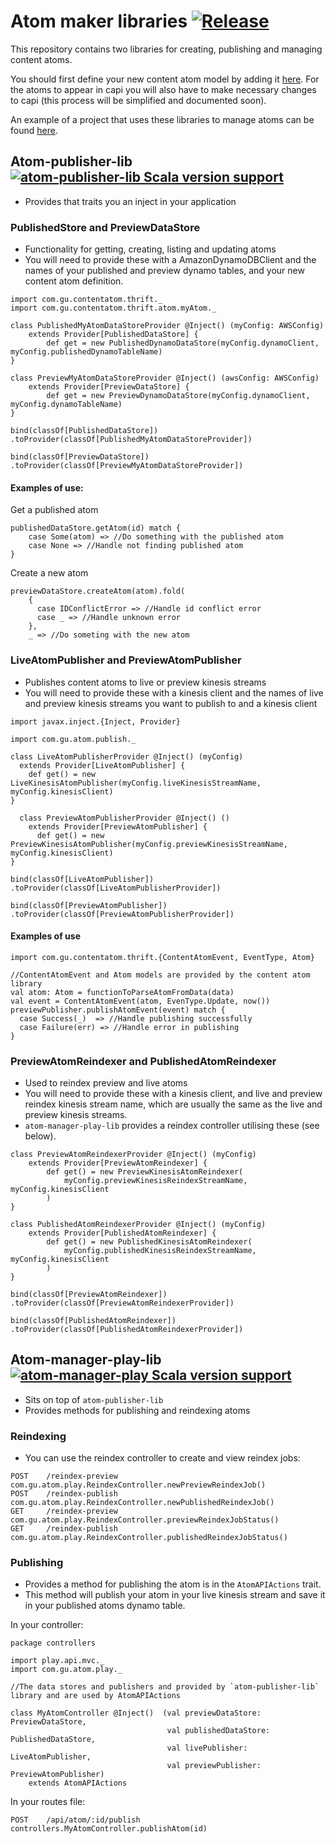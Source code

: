 # Atom maker libraries [![Release](https://github.com/guardian/atom-maker/actions/workflows/release.yml/badge.svg)](https://github.com/guardian/atom-maker/actions/workflows/release.yml)

This repository contains two libraries for creating, publishing and managing content atoms.

You should first define your new content atom model by adding it [here](https://github.com/guardian/content-atom).
For the atoms to appear in capi you will also have to make necessary changes to capi (this process will be simplified and documented soon).

An example of a project that uses these libraries to manage atoms can be found [here](https://github.com/guardian/media-atom-maker).

## Atom-publisher-lib [![atom-publisher-lib Scala version support](https://index.scala-lang.org/guardian/atom-maker/atom-publisher-lib/latest-by-scala-version.svg?platform=jvm)](https://index.scala-lang.org/guardian/atom-maker/atom-publisher-lib)
- Provides that traits you an inject in your application

### PublishedStore and PreviewDataStore
- Functionality for getting, creating, listing and updating atoms
- You will need to provide these with a AmazonDynamoDBClient and the names of your published and preview
dynamo tables, and your new content atom definition.

```
import com.gu.contentatom.thrift._
import com.gu.contentatom.thrift.atom.myAtom._

class PublishedMyAtomDataStoreProvider @Inject() (myConfig: AWSConfig)
    extends Provider[PublishedDataStore] {
        def get = new PublishedDynamoDataStore(myConfig.dynamoClient, myConfig.publishedDynamoTableName)
}

class PreviewMyAtomDataStoreProvider @Inject() (awsConfig: AWSConfig)
    extends Provider[PreviewDataStore] {
        def get = new PreviewDynamoDataStore(myConfig.dynamoClient, myConfig.dynamoTableName)
}
```

```
bind(classOf[PublishedDataStore])
.toProvider(classOf[PublishedMyAtomDataStoreProvider])

bind(classOf[PreviewDataStore])
.toProvider(classOf[PreviewMyAtomDataStoreProvider])
```


#### Examples of use:

Get a published atom
```
publishedDataStore.getAtom(id) match {
    case Some(atom) => //Do something with the published atom
    case None => //Handle not finding published atom
}
```

Create a new atom
```
previewDataStore.createAtom(atom).fold(
    {
      case IDConflictError => //Handle id conflict error
      case _ => //Handle unknown error
    },
    _ => //Do someting with the new atom

```

### LiveAtomPublisher and PreviewAtomPublisher
- Publishes content atoms to live or preview kinesis streams
- You will need to provide these with a kinesis client and the names of live and preview kinesis streams
you want to publish to and a kinesis client

```
import javax.inject.{Inject, Provider}

import com.gu.atom.publish._

class LiveAtomPublisherProvider @Inject() (myConfig)
  extends Provider[LiveAtomPublisher] {
    def get() = new LiveKinesisAtomPublisher(myConfig.liveKinesisStreamName, myConfig.kinesisClient)
}

  class PreviewAtomPublisherProvider @Inject() ()
    extends Provider[PreviewAtomPublisher] {
      def get() = new PreviewKinesisAtomPublisher(myConfig.previewKinesisStreamName, myConfig.kinesisClient)
}
```

```
bind(classOf[LiveAtomPublisher])
.toProvider(classOf[LiveAtomPublisherProvider])

bind(classOf[PreviewAtomPublisher])
.toProvider(classOf[PreviewAtomPublisherProvider])
```

#### Examples of use
```
import com.gu.contentatom.thrift.{ContentAtomEvent, EventType, Atom}

//ContentAtomEvent and Atom models are provided by the content atom library
val atom: Atom = functionToParseAtomFromData(data)
val event = ContentAtomEvent(atom, EvenType.Update, now())
previewPublisher.publishAtomEvent(event) match {
  case Success(_)  => //Handle publishing successfully
  case Failure(err) => //Handle error in publishing
}
```


### PreviewAtomReindexer and PublishedAtomReindexer
- Used to reindex preview and live atoms
- You will need to provide these with a kinesis client, and live and preview reindex kinesis stream name, which are usually
the same as the live and preview kinesis streams.
- `atom-manager-play-lib` provides a reindex controller utilising these (see below).

```
class PreviewAtomReindexerProvider @Inject() (myConfig)
    extends Provider[PreviewAtomReindexer] {
        def get() = new PreviewKinesisAtomReindexer(
            myConfig.previewKinesisReindexStreamName, myConfig.kinesisClient
        )
}

class PublishedAtomReindexerProvider @Inject() (myConfig)
    extends Provider[PublishedAtomReindexer] {
        def get() = new PublishedKinesisAtomReindexer(
            myConfig.publishedKinesisReindexStreamName, myConfig.kinesisClient
        )
}

```

```
bind(classOf[PreviewAtomReindexer])
.toProvider(classOf[PreviewAtomReindexerProvider])

bind(classOf[PublishedAtomReindexer])
.toProvider(classOf[PublishedAtomReindexerProvider])
```
## Atom-manager-play-lib [![atom-manager-play Scala version support](https://index.scala-lang.org/guardian/atom-maker/atom-manager-play/latest-by-scala-version.svg?platform=jvm)](https://index.scala-lang.org/guardian/atom-maker/atom-manager-play)
- Sits on top of `atom-publisher-lib`
- Provides methods for publishing and reindexing atoms

### Reindexing
- You can use the reindex controller to create and view reindex jobs:

```
POST    /reindex-preview                com.gu.atom.play.ReindexController.newPreviewReindexJob()
POST    /reindex-publish                com.gu.atom.play.ReindexController.newPublishedReindexJob()
GET     /reindex-preview                com.gu.atom.play.ReindexController.previewReindexJobStatus()
GET     /reindex-publish                com.gu.atom.play.ReindexController.publishedReindexJobStatus()
```

### Publishing
- Provides a method for publishing the atom is in the `AtomAPIActions` trait.
- This method will publish your atom in your live kinesis stream and save it in your
published atoms dynamo table.

In your controller:

```
package controllers

import play.api.mvc._
import com.gu.atom.play._

//The data stores and publishers and provided by `atom-publisher-lib` library and are used by AtomAPIActions

class MyAtomController @Inject()  (val previewDataStore: PreviewDataStore,
                                   val publishedDataStore: PublishedDataStore,
                                   val livePublisher: LiveAtomPublisher,
                                   val previewPublisher: PreviewAtomPublisher)
    extends AtomAPIActions
```

In your routes file:
```
POST    /api/atom/:id/publish           controllers.MyAtomController.publishAtom(id)
```
